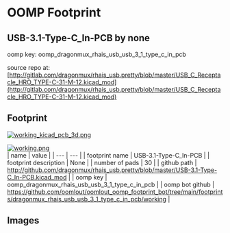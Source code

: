 # OOMP Footprint  
## USB-3.1-Type-C_In-PCB  by none  
  
oomp key: oomp_dragonmux_rhais_usb_usb_3_1_type_c_in_pcb  
  
source repo at: [http://gitlab.com/dragonmux/rhais_usb.pretty/blob/master/USB_C_Receptacle_HRO_TYPE-C-31-M-12.kicad_mod](http://gitlab.com/dragonmux/rhais_usb.pretty/blob/master/USB_C_Receptacle_HRO_TYPE-C-31-M-12.kicad_mod)  
## Footprint  
  
[![working_kicad_pcb_3d.png](working_kicad_pcb_3d_600.png)](working_kicad_pcb_3d.png)  
  
[![working.png](working_600.png)](working.png)  
| name | value | 
| --- | --- | 
| footprint name | USB-3.1-Type-C_In-PCB | 
| footprint description | None | 
| number of pads | 30 | 
| github path | http://github.com/dragonmux/rhais_usb.pretty/blob/master/USB-3.1-Type-C_In-PCB.kicad_mod | 
| oomp key | oomp_dragonmux_rhais_usb_usb_3_1_type_c_in_pcb | 
| oomp bot github | https://github.com/oomlout/oomlout_oomp_footprint_bot/tree/main/footprints/dragonmux_rhais_usb_usb_3_1_type_c_in_pcb/working | 
## Images  
